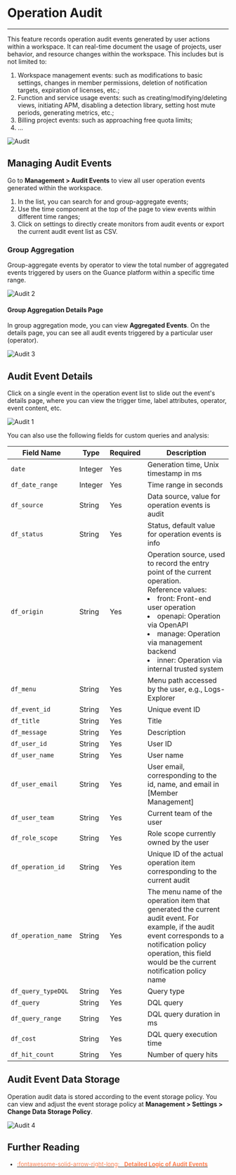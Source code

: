 # Operation Audit
---

This feature records operation audit events generated by user actions within a workspace. It can real-time document the usage of projects, user behavior, and resource changes within the workspace. This includes but is not limited to:

1. Workspace management events: such as modifications to basic settings, changes in member permissions, deletion of notification targets, expiration of licenses, etc.;
2. Function and service usage events: such as creating/modifying/deleting views, initiating APM, disabling a detection library, setting host mute periods, generating metrics, etc.;
3. Billing project events: such as approaching free quota limits;
4. ...

![Audit](../img/audit.png)

## Managing Audit Events

Go to **Management > Audit Events** to view all user operation events generated within the workspace.

1. In the list, you can search for and group-aggregate events;
2. Use the time component at the top of the page to view events within different time ranges;
3. Click on settings to directly create monitors from audit events or export the current audit event list as CSV.


### Group Aggregation

Group-aggregate events by operator to view the total number of aggregated events triggered by users on the Guance platform within a specific time range.

![Audit 2](../img/audit_2.png)


#### Group Aggregation Details Page

In group aggregation mode, you can view **Aggregated Events**. On the details page, you can see all audit events triggered by a particular user (operator).

![Audit 3](../img/audit_3.png)

## Audit Event Details

Click on a single event in the operation event list to slide out the event's details page, where you can view the trigger time, label attributes, operator, event content, etc.

![Audit 1](../img/audit_1.png)

You can also use the following fields for custom queries and analysis:

| <div style="width: 140px"> Field Name </div> | Type      | Required | Description |
| ----------- | ---------------- | ----------- | ---------------- |
| `date`	      | Integer      | Yes	      | Generation time, Unix timestamp in ms      |
| `df_date_range`		      | Integer      | Yes	      | Time range in seconds     |
| `df_source`	      | String      | Yes	      | Data source, value for operation events is audit      |
| `df_status`		      | String      | Yes	      | Status, default value for operation events is info      |
| `df_origin`	      | String      | Yes	      | Operation source, used to record the entry point of the current operation.<br />Reference values:<br /><li>front: Front-end user operation <br /><li>openapi: Operation via OpenAPI<br /><li>manage: Operation via management backend<br /><li>inner: Operation via internal trusted system      |
| `df_menu`	      | String      | Yes	      | Menu path accessed by the user, e.g., Logs-Explorer      |
| `df_event_id`		      | String      | Yes	      | Unique event ID      |
| `df_title`		      | String      | Yes	      | Title      |
| `df_message`	      | String      | Yes	      | Description      |
| `df_user_id`		      | String      | Yes	      | User ID      |
| `df_user_name`		      | String      | Yes	      | User name      |
| `df_user_email`	      | String      | Yes	      | User email, corresponding to the id, name, and email in [Member Management]      |
| `df_user_team`		      | String      | Yes	      | Current team of the user      |
| `df_role_scope`		      | String      | Yes	      | Role scope currently owned by the user      |
| `df_operation_id` | String | Yes | Unique ID of the actual operation item corresponding to the current audit |
| `df_operation_name` | String | Yes | The menu name of the operation item that generated the current audit event. For example, if the audit event corresponds to a notification policy operation, this field would be the current notification policy name |
| `df_query_typeDQL` | String | Yes | Query type |
| `df_query` | String | Yes | DQL query |
| `df_query_range` | String | Yes | DQL query duration in ms |
| `df_cost` | String | Yes | DQL query execution time |
| `df_hit_count` | String | Yes | Number of query hits |

## Audit Event Data Storage

Operation audit data is stored according to the event storage policy. You can view and adjust the event storage policy at **Management > Settings > Change Data Storage Policy**.

![Audit 4](img/audit_4.png)

## Further Reading

<font size=2>

<div class="grid cards" markdown>

- [<font color="coral"> :fontawesome-solid-arrow-right-long: &nbsp; **Detailed Logic of Audit Events**</font>](./audit-event.md)

</div>

</font>